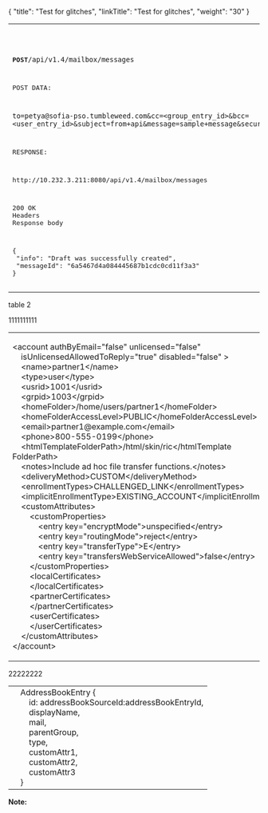 {
    "title": "Test for glitches",
    "linkTitle": "Test for glitches",
    "weight": "30"
}<table cellspacing="0">
   <col/>
   <tbody>
      <tr>
         <td> <pre>            <p><strong>POST</strong><code>/api/v1.4/mailbox/messages</code></p>            <p>POST DATA:</p>            <p><code>to=petya@sofia-pso.tumbleweed.com&amp;cc=&lt;group_entry_id&gt;&amp;bcc=&lt;user_entry_id&gt;&amp;subject=from+api&amp;message=sample+message&amp;security=ANONYMOUS_LINK&amp;question=+What+is+the+name+of+your+best+friend+from+childhood%3F+&amp;answer=&amp;expiration=86400</code></p>            <p>RESPONSE:</p>            <p>http://10.232.3.211:8080/api/v1.4/mailbox/messages</p>            <p>200 OK<br/>Headers<br/>Response body</p>            <p>{<br/> "info": "Draft was successfully created",<br/> "messageId": "6a5467d4a084445687b1cdc0cd11f3a3"<br/>}</p></pre>         </td>
      </tr>
   </tbody>
</table>

table 2

1111111111

<table cellspacing="0">
   <col/>
   <tbody>
      <tr>
         <td>
            <p>        &lt;account authByEmail="false" unlicensed="false" <br/>    isUnlicensedAllowedToReply="true" disabled="false" &gt;<br/>    &lt;name&gt;partner1&lt;/name&gt;<br/>    &lt;type&gt;user&lt;/type&gt;<br/>    &lt;usrid&gt;1001&lt;/usrid&gt;<br/>    &lt;grpid&gt;1003&lt;/grpid&gt;<br/>    &lt;homeFolder&gt;/home/users/partner1&lt;/homeFolder&gt;<br/>    &lt;homeFolderAccessLevel&gt;PUBLIC&lt;/homeFolderAccessLevel&gt;<br/>    &lt;email&gt;partner1@example.com&lt;/email&gt;<br/>    &lt;phone&gt;800-555-0199&lt;/phone&gt;<br/>    &lt;htmlTemplateFolderPath&gt;/html/skin/ric&lt;/htmlTemplate<br/>FolderPath&gt;<br/>    &lt;notes&gt;Include ad hoc file transfer functions.&lt;/notes&gt;<br/>    &lt;deliveryMethod&gt;CUSTOM&lt;/deliveryMethod&gt;<br/>    &lt;enrollmentTypes&gt;CHALLENGED_LINK&lt;/enrollmentTypes&gt;<br/>    &lt;implicitEnrollmentType&gt;EXISTING_ACCOUNT&lt;/implicitEnrollmentType&gt;<br/>    &lt;customAttributes&gt;<br/>        &lt;customProperties&gt;<br/>            &lt;entry key="encryptMode"&gt;unspecified&lt;/entry&gt;<br/>            &lt;entry key="routingMode"&gt;reject&lt;/entry&gt;<br/>            &lt;entry key="transferType"&gt;E&lt;/entry&gt;<br/>            &lt;entry key="transfersWebServiceAllowed"&gt;false&lt;/entry&gt;<br/>        &lt;/customProperties&gt;<br/>        &lt;localCertificates&gt;<br/>        &lt;/localCertificates&gt;<br/>        &lt;partnerCertificates&gt;<br/>        &lt;/partnerCertificates&gt;<br/>        &lt;userCertificates&gt;<br/>        &lt;/userCertificates&gt;<br/>    &lt;/customAttributes&gt;<br/>&lt;/account&gt; </p>
         </td>
      </tr>
   </tbody>
</table>

22222222

<table cellspacing="0">
   <col/>
   <tbody>
      <tr>
         <td>
         </td>
         <td>AddressBookEntry {<br/>    id: addressBookSourceId:addressBookEntryId,<br/>    displayName,<br/>    mail,<br/>    parentGroup,<br/>    type,<br/>    customAttr1,<br/>    customAttr2,<br/>    customAttr3<br/>}         </td>
      </tr>
   </tbody>
</table>

**Note:**
